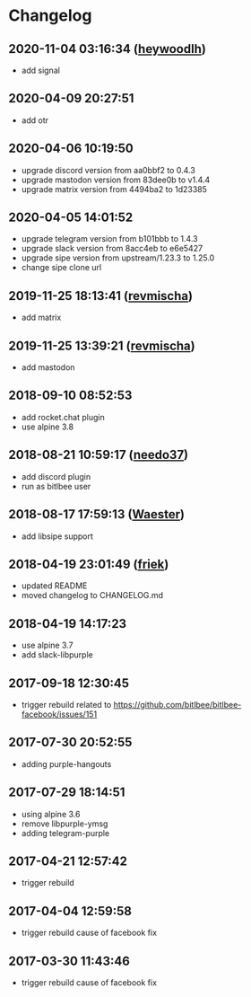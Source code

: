 # Changelog

## 2020-11-04 03:16:34 ([heywoodlh](https://github.com/heywoodlh))
- add signal

## 2020-04-09 20:27:51
- add otr

## 2020-04-06 10:19:50
- upgrade discord version from aa0bbf2 to 0.4.3
- upgrade mastodon version from 83dee0b to v1.4.4
- upgrade matrix version from 4494ba2 to 1d23385

## 2020-04-05 14:01:52
- upgrade telegram version from b101bbb to 1.4.3
- upgrade slack version from 8acc4eb to e6e5427
- upgrade sipe version from upstream/1.23.3 to 1.25.0
- change sipe clone url

## 2019-11-25 18:13:41 ([revmischa](https://github.com/revmischa))
- add matrix

## 2019-11-25 13:39:21 ([revmischa](https://github.com/revmischa))
- add mastodon

## 2018-09-10 08:52:53
- add rocket.chat plugin
- use alpine 3.8

## 2018-08-21 10:59:17 ([needo37](https://github.com/needo37))
- add discord plugin
- run as bitlbee user

## 2018-08-17 17:59:13 ([Waester](https://github.com/Waester))
- add libsipe support

## 2018-04-19 23:01:49 ([friek](https://github.com/friek))
- updated README
- moved changelog to CHANGELOG.md

## 2018-04-19 14:17:23
- use alpine 3.7
- add slack-libpurple

## 2017-09-18 12:30:45
- trigger rebuild related to https://github.com/bitlbee/bitlbee-facebook/issues/151

## 2017-07-30 20:52:55
- adding purple-hangouts

## 2017-07-29 18:14:51
- using alpine 3.6
- remove libpurple-ymsg
- adding telegram-purple

## 2017-04-21 12:57:42
- trigger rebuild

## 2017-04-04 12:59:58
- trigger rebuild cause of facebook fix

## 2017-03-30 11:43:46
- trigger rebuild cause of facebook fix